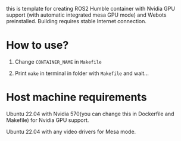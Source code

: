 this is template for creating ROS2 Humble container with Nvidia GPU support (with automatic integrated mesa GPU mode) and Webots preinstalled. Building requires stable Internet connection.
<h1>How to use?</h1>

1. Change `CONTAINER_NAME` in `Makefile`

2. Print `make` in terminal in folder with `Makefile` and wait...

<h1>Host machine requirements</h1>

Ubuntu 22.04 with Nvidia 570(you can change this in Dockerfile and Makefile) for Nvidia GPU support.

Ubuntu 22.04 with any video drivers for Mesa mode.
